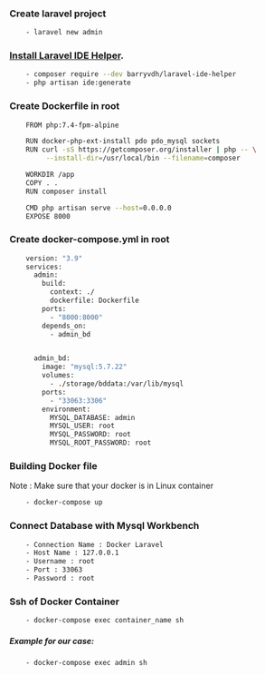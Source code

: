 
### Create laravel project
```sh
    - laravel new admin
```

### [Install Laravel IDE Helper](https://github.com/barryvdh/laravel-ide-helper).

```sh
    - composer require --dev barryvdh/laravel-ide-helper
    - php artisan ide:generate
```

### Create Dockerfile in root
```sh
    FROM php:7.4-fpm-alpine

    RUN docker-php-ext-install pdo pdo_mysql sockets
    RUN curl -sS https://getcomposer.org/installer​ | php -- \
         --install-dir=/usr/local/bin --filename=composer

    WORKDIR /app
    COPY . .
    RUN composer install

    CMD php artisan serve --host=0.0.0.0
    EXPOSE 8000

```

### Create docker-compose.yml in root
```sh
    version: "3.9"
    services:
      admin:
        build:
          context: ./
          dockerfile: Dockerfile
        ports:
          - "8000:8000"
        depends_on:
          - admin_bd


      admin_bd:
        image: "mysql:5.7.22"
        volumes:
          - ./storage/bddata:/var/lib/mysql
        ports:
          - "33063:3306"
        environment:
          MYSQL_DATABASE: admin
          MYSQL_USER: root
          MYSQL_PASSWORD: root
          MYSQL_ROOT_PASSWORD: root

```

### Building Docker file
<p>Note : Make sure that your docker is in Linux container </p>

```sh
    - docker-compose up
```

### Connect Database with Mysql Workbench 
```sh
    - Connection Name : Docker Laravel
    - Host Name : 127.0.0.1
    - Username : root
    - Port : 33063
    - Password : root
```

### Ssh of Docker Container
```sh
    - docker-compose exec container_name sh
```
##### Example for our case:
```sh
    - docker-compose exec admin sh
```


